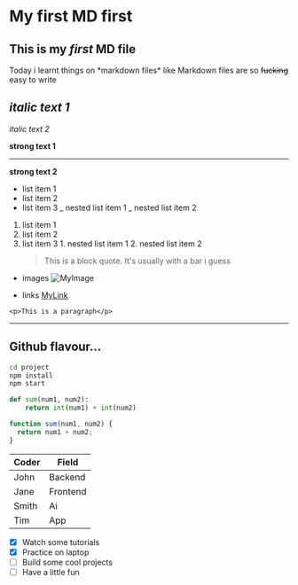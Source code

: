 # My first **MD** first

## This is my _first_ **MD** file

Today i learnt things on \*markdown files\* like
Markdown files are so ~~fucking~~ easy to write

<!-- italics -->

## _italic text 1_

_italic text 2_

<!-- strongs -->

**strong text 1**

---

**strong text 2**

<!-- ul -->

- list item 1
- list item 2
- list item 3
_ nested list item 1
_ nested list item 2
<!-- ol -->

1. list item 1
2. list item 2
3. list item 3 1. nested list item 1 2. nested list item 2
   <!-- block quotes -->
   > This is a block quote. It's usually with a bar i guess
   <!-- Images -->

- images
![MyImage]()
<!-- links -->
- links
  [MyLink](http://www.codewithdarmie.com "CodewithDarmie")

<!-- inline code blocks -->

`<p>This is a paragraph</p>`

---

## Github flavour...

<!-- code blocks -->

```bash
cd project
npm install
npm start
```

```python
def sum(num1, num2):
    return int(num1) + int(num2)
```

```javascript
function sum(num1, num2) {
  return num1 + num2;
}
```

<!-- tables -->

| Coder | Field    |
| ----- | -------- |
| John  | Backend  |
| Jane  | Frontend |
| Smith | Ai       |
| Tim   | App      |

<!-- tasklist -->

- [x] Watch some tutorials
- [x] Practice on laptop
- [ ] Build some cool projects
- [ ] Have a little fun
